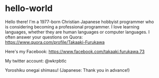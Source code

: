 # hello-world

Hello there! I'm a 1977-born Christian Japanese hobbyist programmer who is considering becoming a professional programmer.
I love learning languages, whether they are human languages or computer languages.
I often answer your questions on Quora: https://www.quora.com/profile/Takaaki-Furukawa

Here's my Facebook: https://www.facebook.com/takaaki.furukawa.73

My twitter account: @wkrpbtlc

Yoroshiku onegai shimasu! (Japanese: Thank you in advance!)
